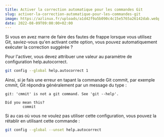 ```yaml
---
title: Activer la correction automatique pour les commandes Git
slug: activer-la-correction-automatique-pour-les-commandes-git
image: https://azlinux.fr/uploads/a1d42f9a5b090c4c15e5765a26142dab.webp
date: 2022-08-09T09:00:00+02:00
---
```


Si vous en avez marre de faire des fautes de frappe lorsque vous utilisez Git, saviez-vous qu'en activant cette option, vous pouvez automatiquement exécuter la correction suggérée ?

Pour l'activer, vous devez attribuer une valeur au paramètre de configuration help.autocorrect.

```bash
git config --global help.autocorrect 1
```

Ainsi, si je fais une erreur en tapant la commande Git commit, par exemple cmmit, Git répondra généralement par un message du type :

```
git: 'cmmit' is not a git command. See 'git --help'.

Did you mean this?
        commit
```

Si au cas où vous ne voulez pas utiliser cette configuration, vous pouvez la rétablir en utilisant cette commande :

```bash
git config --global --unset help.autocorrect
```
